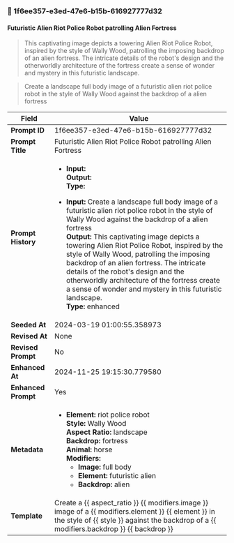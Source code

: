 

### 📜 1f6ee357-e3ed-47e6-b15b-616927777d32

#### Futuristic Alien Riot Police Robot patrolling Alien Fortress

> This captivating image depicts a towering Alien Riot Police Robot, inspired by the style of Wally Wood, patrolling the imposing backdrop of an alien fortress. The intricate details of the robot's design and the otherworldly architecture of the fortress create a sense of wonder and mystery in this futuristic landscape.

> Create a landscape full body image of a futuristic alien riot police robot in the style of Wally Wood against the backdrop of a alien fortress

| Field          | Value                                                                                                                                                                      |
|----------------|----------------------------------------------------------------------------------------------------------------------------------------------------------------------------|
| **Prompt ID**  | 1f6ee357-e3ed-47e6-b15b-616927777d32                                                                                                                                                            |
| **Prompt Title**  | Futuristic Alien Riot Police Robot patrolling Alien Fortress                                                                                                                                                            |
| **Prompt History** | <ul><li>**Input:**  <br> **Output:**  <br> **Type:** </li></ul><ul><li>**Input:** Create a landscape full body image of a futuristic alien riot police robot in the style of Wally Wood against the backdrop of a alien fortress <br> **Output:** This captivating image depicts a towering Alien Riot Police Robot, inspired by the style of Wally Wood, patrolling the imposing backdrop of an alien fortress. The intricate details of the robot's design and the otherworldly architecture of the fortress create a sense of wonder and mystery in this futuristic landscape. <br> **Type:** enhanced</li></ul> |
| **Seeded At** | 2024-03-19 01:00:55.358973                                                                                                                                                   |
| **Revised At** | None                                                                                                                                                   |
| **Revised Prompt** | No                                                                                                                                                                      |
| **Enhanced At** | 2024-11-25 19:15:30.779580                                                                                                                                                  |
| **Enhanced Prompt** | Yes                                                                                                                                                                    |
| **Metadata**   | <ul><li>**Element:** riot police robot <br> **Style:** Wally Wood <br> **Aspect Ratio:** landscape <br> **Backdrop:** fortress <br> **Animal:** horse <br> **Modifiers:**<ul><li>**Image:** full body</li><li>**Element:** futuristic alien</li><li>**Backdrop:** alien</li></ul></li></ul> |
| **Template**   | Create a {{ aspect_ratio }} {{ modifiers.image }} image of a {{ modifiers.element }} {{ element }} in the style of {{ style }} against the backdrop of a {{ modifiers.backdrop }} {{ backdrop }}                                                                                                                                           |



